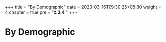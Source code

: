 +++
title = "By Demographic"
date = 2023-03-16T09:30:25+05:30
weight = 4
chapter = true
pre = "<b>2.3.4 </b>"
+++

# By Demographic


